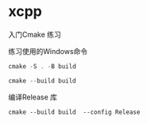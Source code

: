 # xcpp
入门Cmake  练习



练习使用的Windows命令

``` powershell
cmake -S . -B build
```



``` powershell
cmake --build build  		
```



编译Release 库

``` 
cmake --build build  --config Release
```


